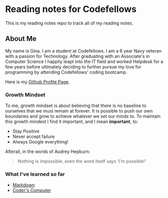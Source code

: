# Reading notes for Codefellows

This is my reading notes repo to track all of my reading notes.

## About Me

My name is Gina. I am a student at Codefellows. I am a 6 year Navy veteran with a passion for Technology. After graduating with an Associate's in Computer Science I happily leapt into the IT field and worked Helpdesk for a few years before ultimately deciding to further pursue my love for programming by attending Codefellows' coding bootcamp.

Here is my [Github Profile Page](https://github.com/GinaHobbs).

### Growth Mindset

To me, growth mindset is about believing that there is no baseline to ourselves that we must remain at forever. It is possible to push our own boundaries and grow to achieve whatever we set our minds to. To maintain this growth mindest I find it important, and I mean **important**, to:

* Stay Positive
* Never accept failure
* Always Google everything!

Afterall, in the words of Audrey Hepburn:
> Nothing is impossible, even the word itself says 'I'm possible!'

### What I've learned so far

* [Markdown](https://ginahobbs.github.io/reading-notes/markdown)
* [Coder's Computer](https://ginahobbs.github.io/reading-notes/coders-computer)
